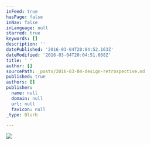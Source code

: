 ```yaml
---
inFeed: true
hasPage: false
inNav: false
inLanguage: null
starred: true
keywords: []
description: ''
datePublished: '2016-03-04T20:04:52.163Z'
dateModified: '2016-03-04T20:04:51.668Z'
title: ' '
author: []
sourcePath: _posts/2016-03-04-design-retrospective.md
published: true
authors: []
publisher:
  name: null
  domain: null
  url: null
  favicon: null
_type: Blurb

---
```

![](https://the-grid-user-content.s3-us-west-2.amazonaws.com/5ce63704-e7ae-48c6-a32e-5a7f73be8674.jpg)